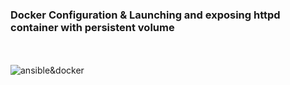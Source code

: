 <h3><b>Docker Configuration & Launching and exposing httpd container with persistent volume </b></h3>
<br />
<br />
<img src="https://www.ansible.com/hubfs/2016_Images/Blog_Headers/Ansible-Docker-Blog-2.png" alt="ansible&docker">
